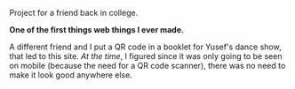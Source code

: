 Project for a friend back in college. 

**One of the first things web things I ever made.**

A different friend and I put a QR code in a booklet for Yusef's dance show, that led to this site. *At the time*, I figured since it was only going to be seen on mobile (because the need for a QR code scanner), there was no need to make it look good anywhere else.
